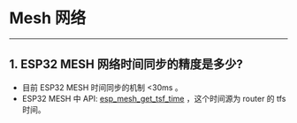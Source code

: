 # Mesh 网络

<style>
body {counter-reset: h2}
  h2 {counter-reset: h3}
  h2:before {counter-increment: h2; content: counter(h2) ". "}
  h3:before {counter-increment: h3; content: counter(h2) "." counter(h3) ". "}
  h2.nocount:before, h3.nocount:before, { content: ""; counter-increment: none }
</style>

---

## ESP32 MESH 网络时间同步的精度是多少?

- 目前 ESP32 MESH 时间同步的机制 <30ms 。
- ESP32 MESH 中 API: [esp_mesh_get_tsf_time](https://docs.espressif.com/projects/esp-idf/zh_CN/latest/esp32/api-reference/network/esp_mesh.html#_CPPv421esp_mesh_get_tsf_timev) ，这个时间源为 router 的 tfs 时间。
